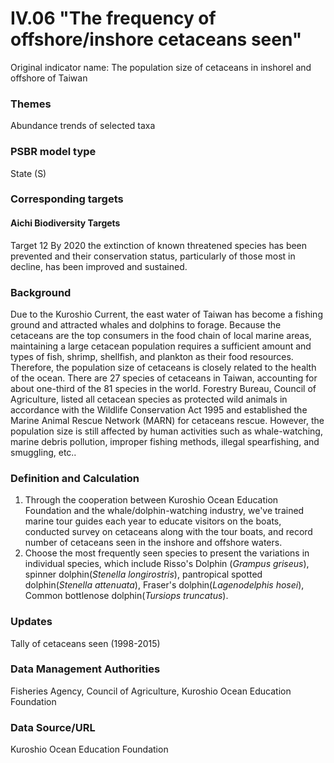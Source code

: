 # IV.06 "The frequency of offshore/inshore cetaceans seen"
Original indicator name: The population size of cetaceans in inshorel and offshore of Taiwan

<script type="text/javascript" src="http://cdn.mathjax.org/mathjax/latest/MathJax.js?config=TeX-AMS-MML_HTMLorMML"></script>

### Themes
Abundance trends of selected taxa
### PSBR model type
State (S)
### Corresponding targets
#### Aichi Biodiversity Targets
Target 12 By 2020 the extinction of known threatened species has been prevented and their conservation status, particularly of those most in decline, has been improved and sustained.
### Background
Due to the Kuroshio Current, the east water of Taiwan has become a fishing ground and attracted whales and dolphins to forage. Because the cetaceans are the top consumers in the food chain of local marine areas, maintaining a large cetacean population requires a sufficient amount and types of fish, shrimp, shellfish, and plankton as their food resources. Therefore, the population size of cetaceans is closely related to the health of the ocean. There are 27 species of cetaceans in Taiwan, accounting for about one-third of the 81 species in the world. Forestry Bureau, Council of Agriculture, listed all cetacean species as protected wild animals in accordance with the Wildlife Conservation Act 1995 and established the Marine Animal Rescue Network (MARN) for cetaceans rescue. However, the population size is still affected by human activities such as whale-watching, marine debris pollution, improper fishing methods, illegal spearfishing, and smuggling, etc..
### Definition and Calculation
1. Through the cooperation between Kuroshio Ocean Education Foundation and the whale/dolphin-watching industry, we've trained marine tour guides each year to educate visitors on the boats, conducted survey on cetaceans along with the tour boats, and record number of cetaceans seen in the inshore and offshore waters.
2. Choose the most frequently seen species to present the variations in individual species, which include Risso's Dolphin (*Grampus griseus*), spinner dolphin(*Stenella longirostris*), pantropical spotted dolphin(*Stenella attenuata*), Fraser's dolphin(*Lagenodelphis hosei*), Common bottlenose dolphin(*Tursiops truncatus*).
### Updates
Tally of cetaceans seen (1998-2015)
### Data Management Authorities
Fisheries Agency, Council of Agriculture, Kuroshio Ocean Education Foundation
### Data Source/URL
Kuroshio Ocean Education Foundation